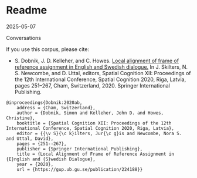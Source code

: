 # Readme

2025-05-07 

Conversations

If you use this corpus, please cite:

  - S. Dobnik, J. D. Kelleher, and C. Howes. [Local alignment of frame of reference assignment in English and Swedish dialogue.](https://gup.ub.gu.se/publication/294795?lang=en) In J. Skilters, N. S. Newcombe, and D. Uttal, editors, Spatial Cognition XII: Proceedings of the 12th International Conference, Spatial Cognition 2020, Riga, Latvia, pages 251–267, Cham, Switzerland, 2020. Springer International Publishing.
  
```
@inproceedings{Dobnik:2020ab,
	address = {Cham, Switzerland},
	author = {Dobnik, Simon and Kelleher, John D. and Howes, Christine},
	booktitle = {Spatial Cognition XII: Proceedings of the 12th International Conference, Spatial Cognition 2020, Riga, Latvia},
	editor = {{\v S}{\c k}ilters, Jur{\c g}is and Newcombe, Nora S. and Uttal, David},
	pages = {251--267},
	publisher = {Springer International Publishing},
	title = {Local Alignment of Frame of Reference Assignment in {E}nglish and {S}wedish Dialogue},
	year = {2020},
	url = {https://gup.ub.gu.se/publication/224188}}

```
